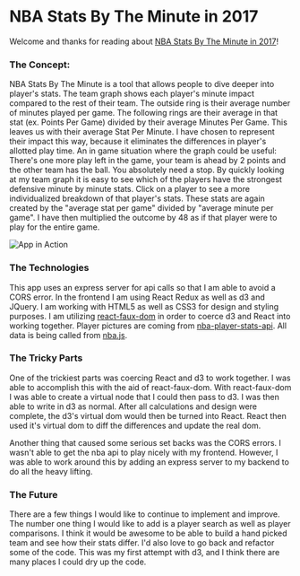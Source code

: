 # NBA Stats By The Minute in 2017

Welcome and thanks for reading about [NBA Stats By The Minute in 2017](https://nba-stats-corey-ladovsky.herokuapp.com)!


### The Concept:

NBA Stats By The Minute is a tool that allows people to dive deeper into player's stats.
The team graph shows each player's minute impact compared to the rest of their team. The outside ring is their average number of minutes played per game. The following rings are their average in that stat (ex. Points Per Game) divided by their average Minutes Per Game. This leaves us with their average Stat Per Minute. I have chosen to represent their impact this way, because it eliminates the differences in player's allotted play time. An in game situation where the graph could be useful: There's one more play left in the game, your team is ahead by 2 points and the other team has the ball. You absolutely need a stop. By quickly looking at my team graph it is easy to see which of the players have the strongest defensive minute by minute stats.
Click on a player to see a more individualized breakdown of that player's stats. These stats are again created by the "average stat per game" divided by "average minute per game". I have then multiplied the outcome by 48 as if that player were to play for the entire game.


![App in Action](https://thumbs.gfycat.com/SimplisticPaleCutworm-size_restricted.gif)


### The Technologies

This app uses an express server for api calls so that I am able to avoid a CORS error.
In the frontend I am using React Redux as well as d3 and JQuery.
I am working with HTML5 as well as CSS3 for design and styling purposes.
I am utilizing [react-faux-dom](https://github.com/Olical/react-faux-dom) in order to coerce d3 and React into working together.
Player pictures are coming from [nba-player-stats-api](https://github.com/hlyford/nba-player-stats-api).
All data is being called from [nba.js](https://github.com/kshvmdn/nba.js/blob/master/docs/api/DATA.md).

### The Tricky Parts

One of the trickiest parts was coercing React and d3 to work together. I was able to accomplish this with the aid of react-faux-dom. With react-faux-dom I was able to create a virtual node that I could then pass to d3. I was then able to write in d3 as normal. After all calculations and design were complete, the d3's virtual dom would then be turned into React. React then used it's virtual dom to diff the differences and update the real dom.

Another thing that caused some serious set backs was the CORS errors. I wasn't able to get the nba api to play nicely with my frontend. However, I was able to work around this by adding an express server to my backend to do all the heavy lifting.

### The Future

There are a few things I would like to continue to implement and improve. The number one thing I would like to add is a player search as well as player comparisons. I think it would be awesome to be able to build a hand picked team and see how their stats differ.
I'd also love to go back and refactor some of the code. This was my first attempt with d3, and I think there are many places I could dry up the code.
